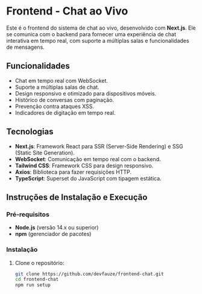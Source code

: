 # Frontend - Chat ao Vivo

Este é o frontend do sistema de chat ao vivo, desenvolvido com **Next.js**. Ele se comunica com o backend para fornecer uma experiência de chat interativa em tempo real, com suporte a múltiplas salas e funcionalidades de mensagens.

## Funcionalidades

- Chat em tempo real com WebSocket.
- Suporte a múltiplas salas de chat.
- Design responsivo e otimizado para dispositivos móveis.
- Histórico de conversas com paginação.
- Prevenção contra ataques XSS.
- Indicadores de digitação em tempo real.

## Tecnologias

- **Next.js**: Framework React para SSR (Server-Side Rendering) e SSG (Static Site Generation).
- **WebSocket**: Comunicação em tempo real com o backend.
- **Tailwind CSS**: Framework CSS para design responsivo.
- **Axios**: Biblioteca para fazer requisições HTTP.
- **TypeScript**: Superset do JavaScript com tipagem estática.
  
## Instruções de Instalação e Execução

### Pré-requisitos

- **Node.js** (versão 14.x ou superior)
- **npm** (gerenciador de pacotes)

### Instalação

1. Clone o repositório:

   ```bash
   git clone https://github.com/devfauze/frontend-chat.git
   cd frontend-chat
   npm run setup
